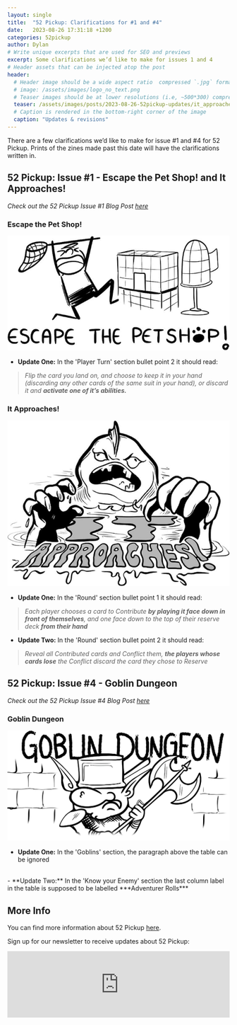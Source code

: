 ```yaml
---
layout: single
title:  "52 Pickup: Clarifications for #1 and #4"
date:   2023-08-26 17:31:18 +1200
categories: 52pickup
author: Dylan
# Write unique excerpts that are used for SEO and previews
excerpt: Some clarifications we’d like to make for issues 1 and 4
# Header assets that can be injected atop the post
header:
  # Header image should be a wide aspect ratio  compressed `.jpg` format
  # image: /assets/images/logo_no_text.png
  # Teaser images should be at lower resolutions (i.e, ~500*300) compressed `.jpg` format
  teaser: /assets/images/posts/2023-08-26-52pickup-updates/it_approaches.jpg
  # Caption is rendered in the bottom-right corner of the image
  caption: "Updates & revisions"
---
```


There are a few clarifications we’d like to make for issue #1 and #4 for 52 Pickup. Prints of the zines made past this date will have the clarifications written in.

## 52 Pickup: Issue #1 - Escape the Pet Shop! and It Approaches!

*Check out the 52 Pickup Issue #1 Blog Post [here](https://blog.citysquarestudios.com/52pickup/2023/04/14/52pickup-issue-1.html)*

### Escape the Pet Shop!
![Escape the Pet Shop](/assets/images/posts/2023-08-26-52pickup-updates/escape_the_petshop.jpg)

- **Update One:** In the 'Player Turn' section bullet point 2 it should read: 
> *Flip the card you land on, and choose to keep it in your hand (discarding any other cards of the same suit in your hand), or discard it and **activate one of it’s abilities.***

### It Approaches!
![It Approaches](/assets/images/posts/2023-08-26-52pickup-updates/it_approaches.jpg)

- **Update One:** In the 'Round' section bullet point 1 it should read: 
> *Each player chooses a card to Contribute **by playing it face down in front of themselves**, and one face down to the top of their reserve deck **from their hand***

- **Update Two:** In the 'Round' section bullet point 2 it should read:
> *Reveal all Contributed cards and Conflict them, **the players whose cards lose** the Conflict discard the card they chose to Reserve*

## 52 Pickup: Issue #4 - Goblin Dungeon

*Check out the 52 Pickup Issue #4 Blog Post [here](https://blog.citysquarestudios.com/52pickup/2023/07/14/52pickup-issue4-post.html)*

### Goblin Dungeon
![Goblin Dungeon](/assets/images/posts/2023-08-26-52pickup-updates/goblin_dungeon.jpg)

- **Update One:** In the 'Goblins' section, the paragraph above the table can be ignored
<br>
- **Update Two:** In the 'Know your Enemy' section the last column label in the table is supposed to be labelled ***Adventurer Rolls***

## More Info
You can find more information about 52 Pickup [here](https://blog.citysquarestudios.com/52pickup/2023/04/03/52pickup-post.html). 

Sign up for our newsletter to receive updates about 52 Pickup:

<iframe
    scrolling="no"
    style="width:100%!important;height:150px;border:0px #ccc solid !important"
    src="https://buttondown.email/CitySquareStudios?as_embed=true"
></iframe>
